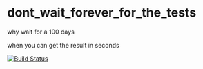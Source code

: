 # dont_wait_forever_for_the_tests

why wait for a 100 days

when you can get the result in seconds

[![Build Status](https://travis-ci.org/d-led/dont_wait_forever_for_the_tests.svg)](https://travis-ci.org/d-led/dont_wait_forever_for_the_tests)
